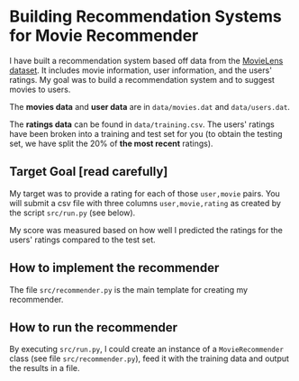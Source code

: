# Building Recommendation Systems for Movie Recommender 

I have built a recommendation system based off data from the
[MovieLens dataset](http://grouplens.org/datasets/movielens/). It includes movie
information, user information, and the users' ratings. My goal was to build a
recommendation system and to suggest movies to users.

The **movies data** and **user data** are in `data/movies.dat` and `data/users.dat`.

The **ratings data** can be found in `data/training.csv`. The users' ratings have been broken into a training and test set for you (to obtain the testing set, we have split the 20% of **the most recent** ratings).


## Target Goal [read carefully]

My target was to provide a rating for each of those `user,movie` pairs. You will submit a csv file with three columns `user,movie,rating` as created by the script `src/run.py` (see below).

My score was measured based on how well I predicted the ratings for the users' ratings compared to the test set. 


## How to implement the recommender

The file `src/recommender.py` is the main template for creating my recommender. 

## How to run the recommender

By executing `src/run.py`, I could create an instance of a `MovieRecommender` class (see file `src/recommender.py`), feed it with the training data and output the results in a file.


